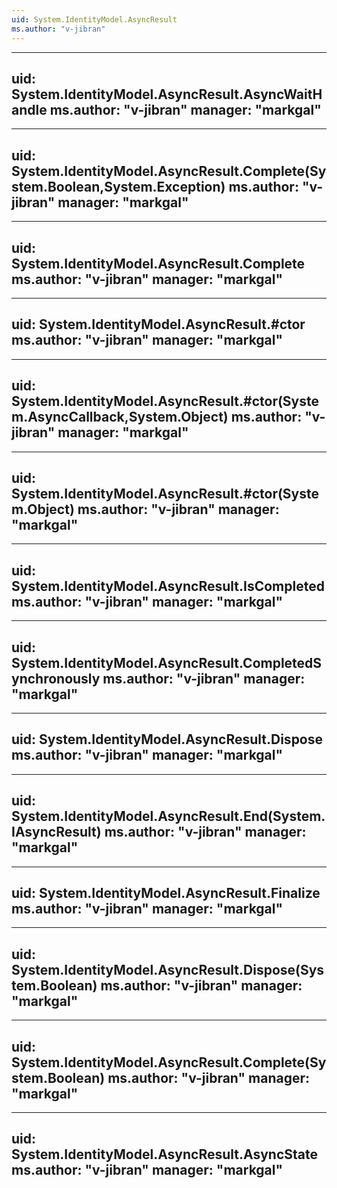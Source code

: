 ```yaml
---
uid: System.IdentityModel.AsyncResult
ms.author: "v-jibran"
---
```


---
uid: System.IdentityModel.AsyncResult.AsyncWaitHandle
ms.author: "v-jibran"
manager: "markgal"
---

---
uid: System.IdentityModel.AsyncResult.Complete(System.Boolean,System.Exception)
ms.author: "v-jibran"
manager: "markgal"
---

---
uid: System.IdentityModel.AsyncResult.Complete
ms.author: "v-jibran"
manager: "markgal"
---

---
uid: System.IdentityModel.AsyncResult.#ctor
ms.author: "v-jibran"
manager: "markgal"
---

---
uid: System.IdentityModel.AsyncResult.#ctor(System.AsyncCallback,System.Object)
ms.author: "v-jibran"
manager: "markgal"
---

---
uid: System.IdentityModel.AsyncResult.#ctor(System.Object)
ms.author: "v-jibran"
manager: "markgal"
---

---
uid: System.IdentityModel.AsyncResult.IsCompleted
ms.author: "v-jibran"
manager: "markgal"
---

---
uid: System.IdentityModel.AsyncResult.CompletedSynchronously
ms.author: "v-jibran"
manager: "markgal"
---

---
uid: System.IdentityModel.AsyncResult.Dispose
ms.author: "v-jibran"
manager: "markgal"
---

---
uid: System.IdentityModel.AsyncResult.End(System.IAsyncResult)
ms.author: "v-jibran"
manager: "markgal"
---

---
uid: System.IdentityModel.AsyncResult.Finalize
ms.author: "v-jibran"
manager: "markgal"
---

---
uid: System.IdentityModel.AsyncResult.Dispose(System.Boolean)
ms.author: "v-jibran"
manager: "markgal"
---

---
uid: System.IdentityModel.AsyncResult.Complete(System.Boolean)
ms.author: "v-jibran"
manager: "markgal"
---

---
uid: System.IdentityModel.AsyncResult.AsyncState
ms.author: "v-jibran"
manager: "markgal"
---
